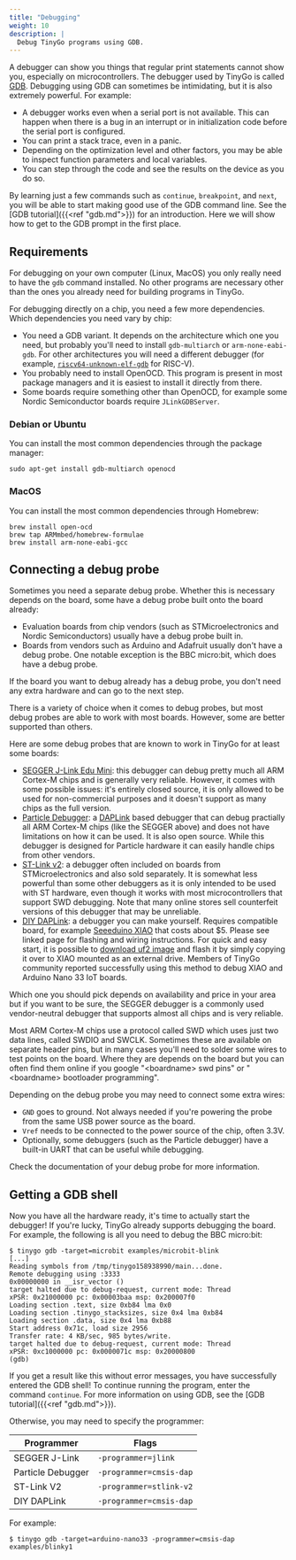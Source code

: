 ```yaml
---
title: "Debugging"
weight: 10
description: |
  Debug TinyGo programs using GDB.
---
```


A debugger can show you things that regular print statements cannot show you, especially on microcontrollers. The debugger used by TinyGo is called [GDB](https://www.gnu.org/software/gdb/). Debugging using GDB can sometimes be intimidating, but it is also extremely powerful. For example:

  * A debugger works even when a serial port is not available. This can happen when there is a bug in an interrupt or in initialization code before the serial port is configured.
  * You can print a stack trace, even in a panic.
  * Depending on the optimization level and other factors, you may be able to inspect function parameters and local variables.
  * You can step through the code and see the results on the device as you do so.

By learning just a few commands such as `continue`, `breakpoint`, and `next`, you will be able to start making good use of the GDB command line. See the [GDB tutorial]({{<ref "gdb.md">}}) for an introduction. Here we will show how to get to the GDB prompt in the first place.

## Requirements

For debugging on your own computer (Linux, MacOS) you only really need to have the `gdb` command installed. No other programs are necessary other than the ones you already need for building programs in TinyGo.

For debugging directly on a chip, you need a few more dependencies. Which dependencies you need vary by chip:

  * You need a GDB variant. It depends on the architecture which one you need, but probably you'll need to install `gdb-multiarch` or `arm-none-eabi-gdb`. For other architectures you will need a different debugger (for example, [`riscv64-unknown-elf-gdb`](https://www.sifive.com/software) for RISC-V).
  * You probably need to install OpenOCD. This program is present in most package managers and it is easiest to install it directly from there.
  * Some boards require something other than OpenOCD, for example some Nordic Semiconductor boards require `JLinkGDBServer`.

### Debian or Ubuntu

You can install the most common dependencies through the package manager:

    sudo apt-get install gdb-multiarch openocd

### MacOS

You can install the most common dependencies through Homebrew:

    brew install open-ocd
    brew tap ARMmbed/homebrew-formulae
    brew install arm-none-eabi-gcc

## Connecting a debug probe

Sometimes you need a separate debug probe. Whether this is necessary depends on the board, some have a debug probe built onto the board already:

  * Evaluation boards from chip vendors (such as STMicroelectronics and Nordic Semiconductors) usually have a debug probe built in.
  * Boards from vendors such as Arduino and Adafruit usually don't have a debug probe. One notable exception is the BBC micro:bit, which does have a debug probe.

If the board you want to debug already has a debug probe, you don't need any extra hardware and can go to the next step.

There is a variety of choice when it comes to debug probes, but most debug probes are able to work with most boards. However, some are better supported than others.

Here are some debug probes that are known to work in TinyGo for at least some boards:

  * [SEGGER J-Link Edu Mini](https://www.segger.com/products/debug-probes/j-link/models/j-link-edu-mini/): this debugger can debug pretty much all ARM Cortex-M chips and is generally very reliable. However, it comes with some possible issues: it's entirely closed source, it is only allowed to be used for non-commercial purposes and it doesn't support as many chips as the full version.
  * [Particle Debugger](https://store.particle.io/products/particle-debugger): a [DAPLink](https://armmbed.github.io/DAPLink/) based debugger that can debug practially all ARM Cortex-M chips (like the SEGGER above) and does not have limitations on how it can be used. It is also open source. While this debugger is designed for Particle hardware it can easily handle chips from other vendors.
  * [ST-Link v2](https://www.st.com/en/development-tools/st-link-v2.html): a debugger often included on boards from STMicroelectronics and also sold separately. It is somewhat less powerful than some other debuggers as it is only intended to be used with ST hardware, even though it works with most microcontrollers that support SWD debugging. Note that many online stores sell counterfeit versions of this debugger that may be unreliable.
  * [DIY DAPLink](https://embeddedcomputing.weebly.com/the-5-programmer-debugger.html): a debugger you can make yourself. Requires compatible board, for example [Seeeduino XIAO](https://www.seeedstudio.com/Seeeduino-XIAO-Arduino-Microcontroller-SAMD21-Cortex-M0+-p-4426.html) that costs about $5. Please see linked page for flashing and wiring instructions. For quick and easy start, it is possible to [download uf2 image](http://files.seeedstudio.com/wiki/Seeeduino-XIAO/res/simple_daplink_xiao.uf2) and flash it by simply copying it over to XIAO mounted as an external drive. Members of TinyGo community reported successfully using this method to debug XIAO and Arduino Nano 33 IoT boards.

Which one you should pick depends on availability and price in your area but if you want to be sure, the SEGGER debugger is a commonly used vendor-neutral debugger that supports almost all chips and is very reliable.

Most ARM Cortex-M chips use a protocol called SWD which uses just two data lines, called SWDIO and SWCLK. Sometimes these are available on separate header pins, but in many cases you'll need to solder some wires to test points on the board. Where they are depends on the board but you can often find them online if you google "&lt;boardname> swd pins" or "&lt;boardname> bootloader programming".

Depending on the debug probe you may need to connect some extra wires:

  * `GND` goes to ground. Not always needed if you're powering the probe from the same USB power source as the board.
  * `Vref` needs to be connected to the power source of the chip, often 3.3V.
  * Optionally, some debuggers (such as the Particle debugger) have a built-in UART that can be useful while debugging.

Check the documentation of your debug probe for more information.

## Getting a GDB shell

Now you have all the hardware ready, it's time to actually start the debugger! If you're lucky, TinyGo already supports debugging the board. For example, the following is all you need to debug the BBC micro:bit:

```
$ tinygo gdb -target=microbit examples/microbit-blink
[...]
Reading symbols from /tmp/tinygo158938990/main...done.
Remote debugging using :3333
0x00000000 in __isr_vector ()
target halted due to debug-request, current mode: Thread 
xPSR: 0x21000000 pc: 0x00003baa msp: 0x200007f0
Loading section .text, size 0xb84 lma 0x0
Loading section .tinygo_stacksizes, size 0x4 lma 0xb84
Loading section .data, size 0x4 lma 0xb88
Start address 0x71c, load size 2956
Transfer rate: 4 KB/sec, 985 bytes/write.
target halted due to debug-request, current mode: Thread 
xPSR: 0xc1000000 pc: 0x0000071c msp: 0x20000800
(gdb) 
```

If you get a result like this without error messages, you have successfully entered the GDB shell! To continue running the program, enter the command `continue`. For more information on using GDB, see the [GDB tutorial]({{<ref "gdb.md">}}).

Otherwise, you may need to specify the programmer:

| Programmer        | Flags                   |
| ----------------- | ----------------------- |
| SEGGER J-Link     | `-programmer=jlink`     |
| Particle Debugger | `-programmer=cmsis-dap` |
| ST-Link V2        | `-programmer=stlink-v2` |
| DIY DAPLink       | `-programmer=cmsis-dap` |

For example:

```
$ tinygo gdb -target=arduino-nano33 -programmer=cmsis-dap examples/blinky1
```
